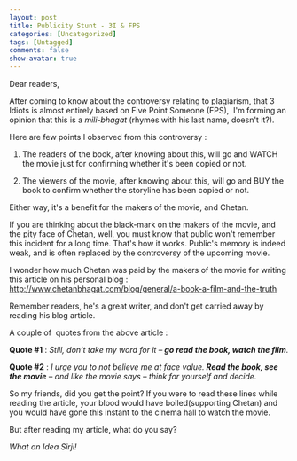 ```yaml
---
layout: post
title: Publicity Stunt - 3I & FPS
categories: [Uncategorized]
tags: [Untagged]
comments: false
show-avatar: true
---
```


Dear readers,

After coming to know about the controversy relating to plagiarism, that 3 Idiots is almost entirely based on Five Point Someone (FPS),  I'm forming an opinion that this is a <em>mili-bhagat</em> (rhymes with his last name, doesn't it?).

Here are few points I observed from this controversy :

1) The readers of the book, after knowing about this, will go and WATCH the movie just for confirming whether it's been copied or not.

2) The viewers of the movie, after knowing about this, will go and BUY the book to confirm whether the storyline has been copied or not.

Either way, it's a benefit for the makers of the movie, and Chetan.

If you are thinking about the black-mark on the makers of the movie, and the pity face of Chetan, well, you must know that public won't remember this incident for a long time. That's how it works. Public's memory is indeed weak, and is often replaced by the controversy of the upcoming movie.

I wonder how much Chetan was paid by the makers of the movie for writing this article on his personal blog :
<a href="http://www.chetanbhagat.com/blog/general/a-book-a-film-and-the-truth">http://www.chetanbhagat.com/blog/general/a-book-a-film-and-the-truth</a>

Remember readers, he's a great writer, and don't get carried away by reading his blog article.

A couple of  quotes from the above article :

<strong>Quote #1</strong> :<em> Still, don’t take my word for it –<strong> go read the book, watch the film</strong>.</em>

<strong>Quote #2</strong> : <em>I urge you to not believe me at face value.<strong> Read the book, see the movie</strong> – and like the movie says – think for yourself and decide.</em>

So my friends, did you get the point?
If you were to read these lines while reading the article, your blood would have boiled(supporting Chetan) and you would have gone this instant to the cinema hall to watch the movie.

But after reading my article, what do you say?

<em>What an Idea Sirji!</em>